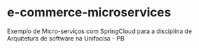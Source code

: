 # e-commerce-microservices
Exemplo de Micro-serviços com SpringCloud para a disciplina de Arquitetura de software na Unifacisa - PB
